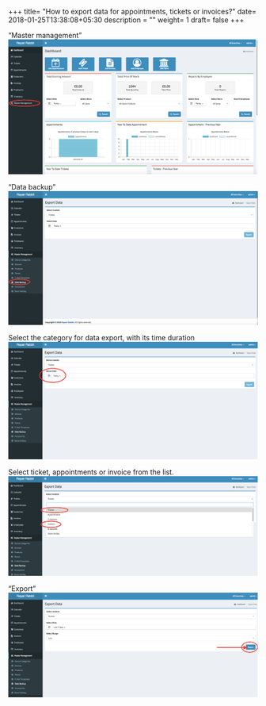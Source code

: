+++
title= "How to export data for appointments, tickets or invoices?"
date= 2018-01-25T13:38:08+05:30
description = ""
weight= 1
draft= false
+++



“Master management”
![How to export data for appointments,tickets or invoices?](/images/faq's/how_to_export_data_for_appointments_tickets_or_invoice/go_to_master_management.png)

“Data backup”
![How to export data for appointments,tickets or invoices?](/images/faq's/how_to_export_data_for_appointments_tickets_or_invoice/select_data_backup.png)

Select the category for data export,  with its time duration
![How to export data for appointments,tickets or invoices?](/images/faq's/how_to_export_data_for_appointments_tickets_or_invoice/select_date.png)

Select ticket, appointments or invoice from the list.
![How to export data for appointments,tickets or invoices?](/images/faq's/how_to_export_data_for_appointments_tickets_or_invoice/select_ticket_invoice.png)

“Export”
![How to export data for appointments,tickets or invoices?](/images/faq's/how_to_export_data_for_appointments_tickets_or_invoice/clcik_export.png)
